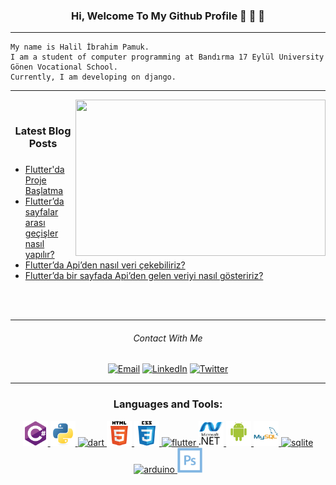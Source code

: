 <div align="center">  <h3>Hi, Welcome To My Github Profile 👋 👋 👋</h3> </div>
<hr>

```` 
My name is Halil İbrahim Pamuk.
I am a student of computer programming at Bandırma 17 Eylül University Gönen Vocational School.
Currently, I am developing on django. 
````
<hr>

<img src="https://media2.giphy.com/media/qgQUggAC3Pfv687qPC/giphy.gif" align="right" width="400" height="250">

<br>
<div align="center" width="400" height="250" ><h3>Latest Blog Posts<h3></div>

- [Flutter'da Proje Başlatma](https://medium.com/@halilpamuk/flutterda-proje-nas%C4%B1l-ba%C5%9Flat%C4%B1l%C4%B1r-b205b12ae5bc)
- [Flutter’da sayfalar arası geçişler nasıl yapılır?](https://medium.com/@halilpamuk05/flutterda-sayfalar-aras%C4%B1-ge%C3%A7i%C5%9Fler-nas%C4%B1l-yap%C4%B1l%C4%B1r-a9d496771de8)
- [Flutter’da Api’den nasıl veri çekebiliriz?](https://medium.com/@halilpamuk05/flutterda-api-den-nas%C4%B1l-veri-%C3%A7ekebiliriz-f6f77a052426)
- [Flutter’da bir sayfada Api’den gelen veriyi nasıl gösteririz?](https://medium.com/@halilpamuk05/flutterda-bir-sayfada-api-den-gelen-veriyi-nas%C4%B1l-g%C3%B6steririz-7187071b8900)

<br />
<br />
<hr>

<div align="center"> <h6>Contact With Me</h6></div>
<p align = "center"> 
<a href="mailto:halilpamuk05@gmail.com"><img alt="Email" src="https://img.shields.io/badge/Email-halilpamuk05@gmail.com-red?style=flat&logo=gmail"></a>
<a href="https://https://www.linkedin.com/in/halilpamuk/" target="_blank"><img alt="LinkedIn" src="https://img.shields.io/badge/LinkedIn-@halilpamuk-red?style=flat&logo=linkedin"></a>
<a href="https://https://twitter.com/HalilPamukQ/"><img alt="Twitter" src="https://img.shields.io/badge/Twitter-HalilPamukQ-red?style=flat-square&logo=twitter"></a>
</p>

<hr>

<h3 align="center">Languages and Tools:</h3>
<p align="center">
<a href="https://www.w3schools.com/cs/" target="_blank" rel="noreferrer"> <img src="https://raw.githubusercontent.com/devicons/devicon/master/icons/csharp/csharp-original.svg" alt="csharp" width="40" height="40"/> </a>
<a href="https://www.python.org" target="_blank" rel="noreferrer"> <img src="https://raw.githubusercontent.com/devicons/devicon/master/icons/python/python-original.svg" alt="python" width="40" height="40"/> </a>
<a href="https://dart.dev" target="_blank" rel="noreferrer"> <img src="https://www.vectorlogo.zone/logos/dartlang/dartlang-icon.svg" alt="dart" width="40" height="40"/> </a> 
<a href="https://www.w3.org/html/" target="_blank" rel="noreferrer"> <img src="https://raw.githubusercontent.com/devicons/devicon/master/icons/html5/html5-original-wordmark.svg" alt="html5" width="40" height="40"/> </a>
<a href="https://www.w3schools.com/css/" target="_blank" rel="noreferrer"> <img src="https://raw.githubusercontent.com/devicons/devicon/master/icons/css3/css3-original-wordmark.svg" alt="css3" width="40" height="40"/>
<a href="https://flutter.dev" target="_blank" rel="noreferrer"> <img src="https://www.vectorlogo.zone/logos/flutterio/flutterio-icon.svg" alt="flutter" width="40" height="40"/> </a>
<a href="https://dotnet.microsoft.com/" target="_blank" rel="noreferrer"> <img src="https://raw.githubusercontent.com/devicons/devicon/master/icons/dot-net/dot-net-original-wordmark.svg" alt="dotnet" width="40" height="40"/> </a>
<a href="https://developer.android.com" target="_blank" rel="noreferrer"> <img src="https://raw.githubusercontent.com/devicons/devicon/master/icons/android/android-original-wordmark.svg" alt="android" width="40" height="40"/> </a>
<a href="https://www.mysql.com/" target="_blank" rel="noreferrer"> <img src="https://raw.githubusercontent.com/devicons/devicon/master/icons/mysql/mysql-original-wordmark.svg" alt="mysql" width="40" height="40"/> </a>
<a href="https://www.sqlite.org/" target="_blank" rel="noreferrer"> <img src="https://www.vectorlogo.zone/logos/sqlite/sqlite-icon.svg" alt="sqlite" width="40" height="40"/> </a>
<a href="https://www.arduino.cc/" target="_blank" rel="noreferrer"> <img src="https://cdn.worldvectorlogo.com/logos/arduino-1.svg" alt="arduino" width="40" height="40"/> </a>
<a href="https://www.photoshop.com/en" target="_blank" rel="noreferrer"> <img src="https://raw.githubusercontent.com/devicons/devicon/master/icons/photoshop/photoshop-line.svg" alt="photoshop" width="40" height="40"/> </a>

 </p>


[linkedin]: (https://www.linkedin.com/in/halil-pamuk-b91634223/)
[twitter]: (https://twitter.com/HalilPamukQ)
[Medium]: (https://medium.com/@halilpamuk)
